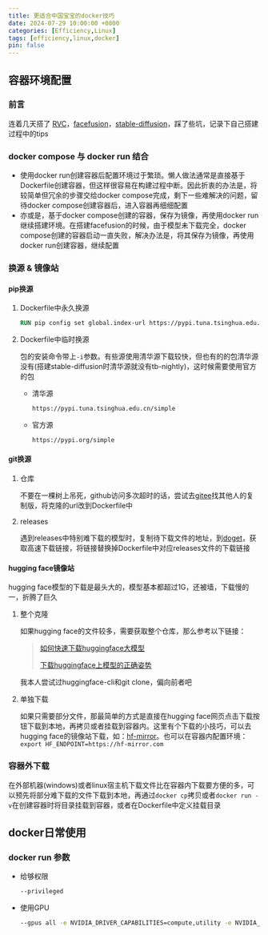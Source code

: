 ```yaml
---
title: 更适合中国宝宝的docker技巧
date: 2024-07-29 10:00:00 +0800
categories: [Efficiency,Linux]
tags: [efficiency,linux,docker]
pin: false
---
```


## 容器环境配置

### 前言

连着几天搭了 [RVC](https://github.com/RVC-Project/Retrieval-based-Voice-Conversion-WebUI)，[facefusion](https://github.com/facefusion/facefusion-docker)，[stable-diffusion](https://github.com/AbdBarho/stable-diffusion-webui-docker)，踩了些坑，记录下自己搭建过程中的tips

### docker compose 与 docker run 结合
- 使用docker run创建容器后配置环境过于繁琐。懒人做法通常是直接基于Dockerfile创建容器，但这样很容易在构建过程中断。因此折衷的办法是，将较简单但冗余的步骤交给docker compose完成，剩下一些难解决的问题，留待docker compose创建容器后，进入容器再细细配置
- 亦或是，基于docker compose创建的容器，保存为镜像，再使用docker run继续搭建环境。在搭建facefusion的时候，由于模型未下载完全，docker compose创建的容器启动一直失败，解决办法是，将其保存为镜像，再使用docker run创建容器，继续配置

### 换源 & 镜像站

#### pip换源
1. Dockerfile中永久换源

   ```dockerfile
   RUN pip config set global.index-url https://pypi.tuna.tsinghua.edu.cn/simple
   ```
2. Dockerfile中临时换源

   包的安装命令带上`-i`参数。有些源使用清华源下载较快，但也有的的包清华源没有(搭建stable-diffusion时清华源就没有tb-nightly)，这时候需要使用官方的包

   - 清华源

     ```bash
     https://pypi.tuna.tsinghua.edu.cn/simple
     ```

   - 官方源

     ```bash
     https://pypi.org/simple
     ```

#### git换源
1. 仓库

     不要在一棵树上吊死，github访问多次超时的话，尝试去[gitee](https://gitee.com/)找其他人的复制版，将克隆的url改到Dockerfile中

2. releases

     遇到releases中特别难下载的模型时，复制待下载文件的地址，到[doget](https://doget.nocsdn.com/#/)，获取高速下载链接，将链接替换掉Dockerfile中对应releases文件的下载链接

#### hugging face镜像站
hugging face模型的下载是最头大的，模型基本都超过1G，还被墙，下载慢的一，折腾了巨久

1. 整个克隆
    
    如果hugging face的文件较多，需要获取整个仓库，那么参考以下链接：
    
    > [如何快速下载huggingface大模型](https://padeoe.com/huggingface-large-models-downloader/)
    >
    > [下载huggingface上模型的正确姿势](https://blog.csdn.net/ljp1919/article/details/125977360)
    
    我本人尝试过huggingface-cli和git clone，偏向前者吧

2. 单独下载
    
    如果只需要部分文件，那最简单的方式是直接在hugging face网页点击下载按钮下载到本地，再拷贝或者挂载到容器内。这里有个下载的小技巧，可以去hugging face的镜像站下载，如：[hf-mirror](https://hf-mirror.com/)。也可以在容器内配置环境：`export HF_ENDPOINT=https://hf-mirror.com`

### 容器外下载
在外部机器(windows)或者linux宿主机下载文件比在容器内下载要方便的多，可以预先将部分难下载的文件下载到本地，再通过`docker cp`拷贝或者`docker run -v`在创建容器时将目录挂载到容器，或者在Dockerfile中定义挂载目录

## docker日常使用
### docker run 参数
- 给够权限

  ```bash
  --privileged
  ```

- 使用GPU
  
  ```bash
  --gpus all -e NVIDIA_DRIVER_CAPABILITIES=compute,utility -e NVIDIA_VISIBLE_DEVICES=all
  ```
